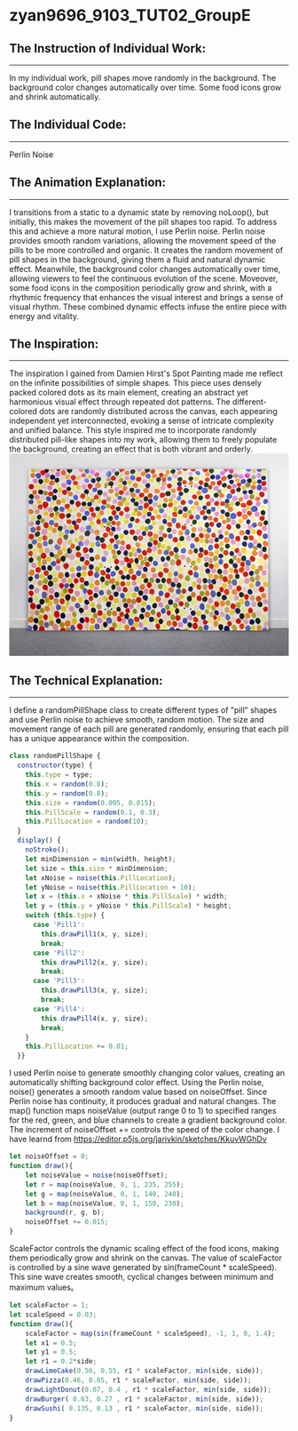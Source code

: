 # zyan9696_9103_TUT02_GroupE

## The Instruction of Individual Work:
------
In my individual work, pill shapes move randomly in the background. The background color changes automatically over time. Some food icons grow and shrink automatically.

## The Individual Code: 
------
Perlin Noise

## The Animation Explanation:
------
I transitions from a static to a dynamic state by removing noLoop(), but initially, this makes the movement of the pill shapes too rapid. To address this and achieve a more natural motion, I use Perlin noise. Perlin noise provides smooth random variations, allowing the movement speed of the pills to be more controlled and organic. It creates the random movement of pill shapes in the background, giving them a fluid and natural dynamic effect. Meanwhile, the background color changes automatically over time, allowing viewers to feel the continuous evolution of the scene. Moveover, some food icons in the composition periodically grow and shrink, with a rhythmic frequency that enhances the visual interest and brings a sense of visual rhythm. These combined dynamic effects infuse the entire piece with energy and vitality.

## The Inspiration:
------
The inspiration I gained from Damien Hirst's Spot Painting made me reflect on the infinite possibilities of simple shapes. This piece uses densely packed colored dots as its main element, creating an abstract yet harmonious visual effect through repeated dot patterns. The different-colored dots are randomly distributed across the canvas, each appearing independent yet interconnected, evoking a sense of intricate complexity and unified balance. This style inspired me to incorporate randomly distributed pill-like shapes into my work, allowing them to freely populate the background, creating an effect that is both vibrant and orderly.
![Spot Painting](https://github.com/zyan9696/zyan9696_9103_TUT02_GroupE/blob/0eb3a844a01e3e7de9d4e96a716595d9d55aa6c0/Image/Spot%20painting.jpg)

## The Technical Explanation:
------
I define a randomPillShape class to create different types of "pill" shapes and use Perlin noise to achieve smooth, random motion. The size and movement range of each pill are generated randomly, ensuring that each pill has a unique appearance within the composition.
```javascript
class randomPillShape {
  constructor(type) {
    this.type = type;
    this.x = random(0.8);
    this.y = random(0.8); 
    this.size = random(0.005, 0.015);
    this.PillScale = random(0.1, 0.3);
    this.PillLocation = random(10);
  }
  display() {
    noStroke();
    let minDimension = min(width, height);
    let size = this.size * minDimension;
    let xNoise = noise(this.PillLocation);
    let yNoise = noise(this.PillLocation + 10);
    let x = (this.x + xNoise * this.PillScale) * width;
    let y = (this.y + yNoise * this.PillScale) * height;
    switch (this.type) {
      case 'Pill1':
        this.drawPill1(x, y, size);
        break;
      case 'Pill2':
        this.drawPill2(x, y, size);
        break;
      case 'Pill3':
        this.drawPill3(x, y, size);
        break;
      case 'Pill4':
        this.drawPill4(x, y, size);
        break;
    }
    this.PillLocation += 0.01;
  }}
```
I used Perlin noise to generate smoothly changing color values, creating an automatically shifting background color effect. Using the Perlin noise, noise() generates a smooth random value based on noiseOffset. Since Perlin noise has continuity, it produces gradual and natural changes. The map() function maps noiseValue (output range 0 to 1) to specified ranges for the red, green, and blue channels to create a gradient background color. The increment of noiseOffset += controls the speed of the color change. I have learnd from https://editor.p5js.org/jarivkin/sketches/KkuvWGhDv
```javascript
let noiseOffset = 0;
function draw(){
    let noiseValue = noise(noiseOffset);
    let r = map(noiseValue, 0, 1, 235, 255);
    let g = map(noiseValue, 0, 1, 140, 240);
    let b = map(noiseValue, 0, 1, 150, 230);
    background(r, g, b);
    noiseOffset += 0.015;
}
```
ScaleFactor controls the dynamic scaling effect of the food icons, making them periodically grow and shrink on the canvas. The value of scaleFactor is controlled by a sine wave generated by sin(frameCount * scaleSpeed). This sine wave creates smooth, cyclical changes between minimum and maximum values。
```javascript
let scaleFactor = 1;
let scaleSpeed = 0.03;
function draw(){
    scaleFactor = map(sin(frameCount * scaleSpeed), -1, 1, 0, 1.4);
    let x1 = 0.5; 
    let y1 = 0.5; 
    let r1 = 0.2*side; 
    drawLimeCake(0.56, 0.55, r1 * scaleFactor, min(side, side));
    drawPizza(0.46, 0.85, r1 * scaleFactor, min(side, side));
    drawLightDonut(0.07, 0.4 , r1 * scaleFactor, min(side, side));
    drawBurger( 0.63, 0.27 , r1 * scaleFactor, min(side, side));
    drawSushi( 0.135, 0.13 , r1 * scaleFactor, min(side, side));
}
```